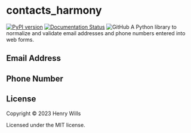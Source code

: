 # contacts_harmony
[![PyPI version](https://badge.fury.io/py/contacts_harmony.svg)](https://badge.fury.io/py/contacts_harmony) [![Documentation Status](https://readthedocs.org/projects/contacts-harmony/badge/?version=latest)](https://contacts-harmony.readthedocs.io/en/latest/?badge=latest) ![GitHub](https://img.shields.io/github/license/TheHenryWills/contacts_harmony)
A Python library to normalize and validate email addresses and phone numbers entered into web forms.




## Email Address  
## Phone Number 
## License
Copyright © 2023 Henry Wills

Licensed under the MIT license.
